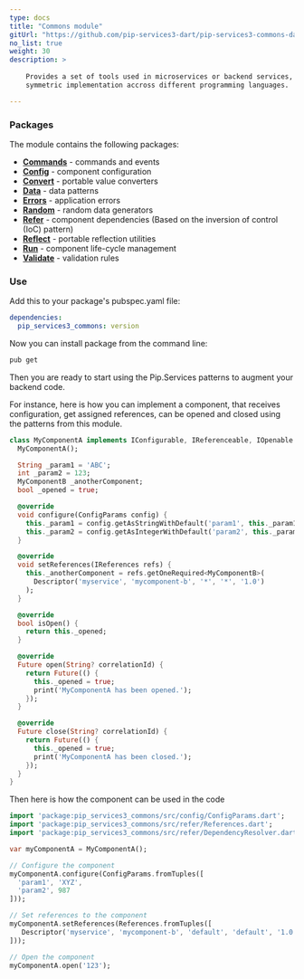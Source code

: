 ```yaml
---
type: docs
title: "Commons module"
gitUrl: "https://github.com/pip-services3-dart/pip-services3-commons-dart"
no_list: true
weight: 30
description: > 
 
    Provides a set of tools used in microservices or backend services, and it is designed to facilitate
    symmetric implementation accross different programming languages.

---
```



### Packages

The module contains the following packages:

* [**Commands**](commands) - commands and events 
* [**Config**](config) - component configuration
* [**Convert**](convert) - portable value converters
* [**Data**](data) - data patterns
* [**Errors**](errors) - application errors
* [**Random**](random) - random data generators
* [**Refer**](refer) - component dependencies (Based on the inversion of control (IoC) pattern)
* [**Reflect**](reflect) - portable reflection utilities
* [**Run**](run) - component life-cycle management
* [**Validate**](validate) - validation rules



### Use

Add this to your package's pubspec.yaml file:
```yaml
dependencies:
  pip_services3_commons: version
```

Now you can install package from the command line:
```bash
pub get
```

Then you are ready to start using the Pip.Services patterns to augment your backend code.

For instance, here is how you can implement a component, that receives configuration, get assigned references,
can be opened and closed using the patterns from this module.


```dart
class MyComponentA implements IConfigurable, IReferenceable, IOpenable {
  MyComponentA();

  String _param1 = 'ABC';
  int _param2 = 123;
  MyComponentB _anotherComponent;
  bool _opened = true;

  @override
  void configure(ConfigParams config) {
    this._param1 = config.getAsStringWithDefault('param1', this._param1);
    this._param2 = config.getAsIntegerWithDefault('param2', this._param2);
  }

  @override
  void setReferences(IReferences refs) {
    this._anotherComponent = refs.getOneRequired<MyComponentB>(
      Descriptor('myservice', 'mycomponent-b', '*', '*', '1.0')
    );
  }

  @override
  bool isOpen() {
    return this._opened;
  }

  @override
  Future open(String? correlationId) {
    return Future(() {
      this._opened = true;
      print('MyComponentA has been opened.');
    });
  }

  @override
  Future close(String? correlationId) {
    return Future(() {
      this._opened = true;
      print('MyComponentA has been closed.');
    });
  }
}
```

Then here is how the component can be used in the code

```dart
import 'package:pip_services3_commons/src/config/ConfigParams.dart';
import 'package:pip_services3_commons/src/refer/References.dart';
import 'package:pip_services3_commons/src/refer/DependencyResolver.dart';

var myComponentA = MyComponentA();

// Configure the component
myComponentA.configure(ConfigParams.fromTuples([
  'param1', 'XYZ',
  'param2', 987
]));

// Set references to the component
myComponentA.setReferences(References.fromTuples([
   Descriptor('myservice', 'mycomponent-b', 'default', 'default', '1.0',) myComponentB
]));

// Open the component
myComponentA.open('123');
```
